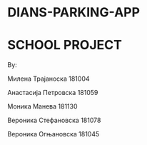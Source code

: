# DIANS-PARKING-APP

# SCHOOL PROJECT

By:

Милена Трајаноска 181004

Анастасија Петровска 181059

Моника Манева 181130

Вероника Стефановска 181078

Вероника Огњановска 181045
